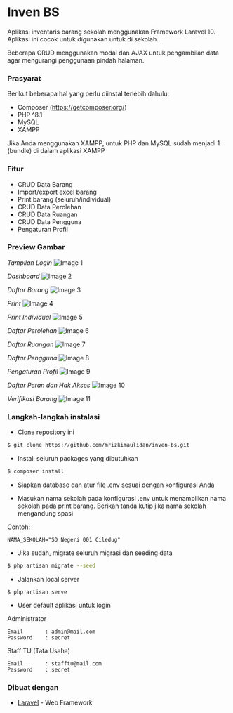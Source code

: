 # Inven BS

Aplikasi inventaris barang sekolah menggunakan Framework Laravel 10. Aplikasi ini cocok untuk digunakan untuk di sekolah.

Beberapa CRUD menggunakan modal dan AJAX untuk pengambilan data agar mengurangi penggunaan pindah halaman.

### Prasyarat

Berikut beberapa hal yang perlu diinstal terlebih dahulu:

-   Composer (https://getcomposer.org/)
-   PHP ^8.1
-   MySQL
-   XAMPP

Jika Anda menggunakan XAMPP, untuk PHP dan MySQL sudah menjadi 1 (bundle) di dalam aplikasi XAMPP

### Fitur

-   CRUD Data Barang
-   Import/export excel barang
-   Print barang (seluruh/individual)
-   CRUD Data Perolehan
-   CRUD Data Ruangan
-   CRUD Data Pengguna
-   Pengaturan Profil

### Preview Gambar

_Tampilan Login_
![Image 1](https://i.imgur.com/CzlxTZd.jpeg)

_Dashboard_
![Image 2](https://i.imgur.com/hBlIriY.jpeg)

_Daftar Barang_
![Image 3](https://i.imgur.com/ObA0ivV.jpeg)

_Print_
![Image 4](https://i.imgur.com/a7yj6Or.png)

_Print Individual_
![Image 5](https://i.imgur.com/Spjtxpv.png)

_Daftar Perolehan_
![Image 6](https://i.imgur.com/xRB8sTC.jpeg)

_Daftar Ruangan_
![Image 7](https://i.imgur.com/be84Pgh.jpeg)

_Daftar Pengguna_
![Image 8](https://i.imgur.com/aXxh5pJ.jpeg)

_Pengaturan Profil_
![Image 9](https://i.imgur.com/4b9jAck.jpeg)

_Daftar Peran dan Hak Akses_
![Image 10](https://i.imgur.com/lnJdXbl.jpeg)

_Verifikasi Barang_
![Image 11](https://i.imgur.com/EQWaOtl.jpeg)

### Langkah-langkah instalasi

-   Clone repository ini

```bash
$ git clone https://github.com/mrizkimaulidan/inven-bs.git
```

-   Install seluruh packages yang dibutuhkan

```bash
$ composer install
```

-   Siapkan database dan atur file .env sesuai dengan konfigurasi Anda

-   Masukan nama sekolah pada konfigurasi .env untuk menampilkan nama sekolah pada print barang. Berikan tanda kutip jika nama sekolah mengandung spasi

Contoh:

```
NAMA_SEKOLAH="SD Negeri 001 Ciledug"
```

-   Jika sudah, migrate seluruh migrasi dan seeding data

```bash
$ php artisan migrate --seed
```

-   Jalankan local server

```
$ php artisan serve
```

-   User default aplikasi untuk login

Administrator

```
Email       : admin@mail.com
Password    : secret
```

Staff TU (Tata Usaha)

```
Email       : stafftu@mail.com
Password    : secret
```

### Dibuat dengan

-   [Laravel](https://laravel.com) - Web Framework
